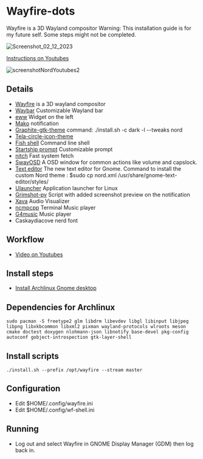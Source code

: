 # Wayfire-dots
Wayfire is a 3D Wayland compositor
Warning: This installation guide is for my future self. Some steps might not be completed.


![Screenshot_02_12_2023](https://github.com/bluebyt/Wayfire-dots/assets/18442224/a32dc7a0-6657-446e-b7dd-81bdaea9cd82)

[Instructions on Youtubes](https://youtu.be/abtU54uMXH0)

![screenshotNordYoutubes2](https://github.com/bluebyt/Wayfire-dots/assets/18442224/093c515a-4661-4dee-a0cf-4c471c2db0f2)


## Details
- [Wayfire](https://github.com/WayfireWM/wayfire) is a 3D wayland compositor
- [Waybar](https://github.com/Alexays/Waybar) Customizable Wayland bar
- [eww](https://github.com/elkowar/eww) Widget on the left
- [Mako](https://github.com/emersion/mako) notification
- [Graphite-gtk-theme](https://github.com/vinceliuice/Graphite-gtk-theme) command: ./install.sh -c dark -l --tweaks nord
- [Tela-circle-icon-theme](https://github.com/vinceliuice/Tela-circle-icon-theme#tela-circle-icon-theme)
- [Fish shell](https://github.com/fish-shell/fish-shell) Command line shell
- [Startship prompt](https://starship.rs/) Customizable prompt
- [nitch](https://github.com/ssleert/nitch) Fast system fetch
- [SwayOSD](https://github.com/ErikReider/SwayOSD) A OSD window for common actions like volume and capslock.
- [Text editor](https://apps.gnome.org/TextEditor/) The new text editor for Gnome. Command to install the custom Nord theme : $sudo cp nord.xml /usr/share/gnome-text-editor/styles/
- [Ulauncher](https://ulauncher.io/) Application launcher for Linux
- [Grimshot-pv](https://github.com/ferdiebergado/grimshot-pv) Script with added screenshot preview on the notification
- [Xava](https://github.com/nikp123/xava#programming-opengl-shaders) Audio Visualizer
- [ncmpcpp](https://github.com/ncmpcpp/ncmpcpp) Terminal Music player
- [G4music](https://github.com/neithern/g4music) Music player
- Caskaydiacove nerd font 

## Workflow
- [Video on Youtubes](https://youtu.be/NwBcCH1cJRI)

## Install steps
- [Install Archlinux Gnome desktop](https://www.youtube.com/watch?v=3ndsDxlkTrw)
  
## Dependencies for Archlinux
`sudo pacman -S freetype2 glm libdrm libevdev libgl libinput libjpeg libpng libxkbcommon libxml2 pixman wayland-protocols wlroots meson cmake doctest doxygen nlohmann-json libnotify base-devel pkg-config autoconf gobject-introspection gtk-layer-shell`

## Install scripts
`./install.sh --prefix /opt/wayfire --stream master`

## Configuration
- Edit $HOME/.config/wayfire.ini
- Edit $HOME/.config/wf-shell.ini


## Running
- Log out and select Wayfire in GNOME Display Manager (GDM) then log back in.
